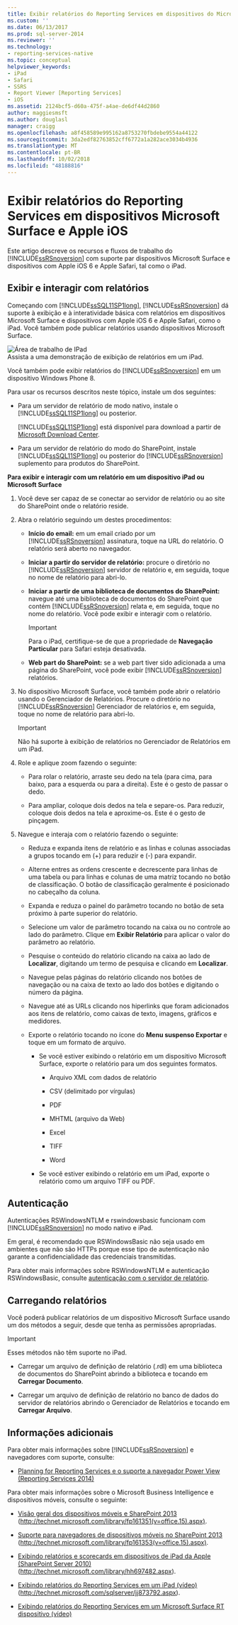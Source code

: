 ```yaml
---
title: Exibir relatórios do Reporting Services em dispositivos do Microsoft Surface e Apple iOS | Microsoft Docs
ms.custom: ''
ms.date: 06/13/2017
ms.prod: sql-server-2014
ms.reviewer: ''
ms.technology:
- reporting-services-native
ms.topic: conceptual
helpviewer_keywords:
- iPad
- Safari
- SSRS
- Report Viewer [Reporting Services]
- iOS
ms.assetid: 2124bcf5-d60a-475f-a4ae-de6df44d2860
author: maggiesmsft
ms.author: douglasl
manager: craigg
ms.openlocfilehash: a8f458589e995162a8753270fbdebe9554a44122
ms.sourcegitcommit: 3da2edf82763852cff6772a1a282ace3034b4936
ms.translationtype: MT
ms.contentlocale: pt-BR
ms.lasthandoff: 10/02/2018
ms.locfileid: "48188816"
---
```

# <a name="view-reporting-services-reports-on-microsoft-surface-devices-and--apple-ios-devices"></a>Exibir relatórios do Reporting Services em dispositivos Microsoft Surface e Apple iOS
  Este artigo descreve os recursos e fluxos de trabalho do [!INCLUDE[ssRSnoversion](../includes/ssrsnoversion-md.md)] com suporte par dispositivos Microsoft Surface e dispositivos com Apple iOS 6 e Apple Safari, tal como o iPad.  
  
## <a name="view-and-interact-with-reports"></a>Exibir e interagir com relatórios  
 Começando com [!INCLUDE[ssSQL11SP1long](../includes/sssql11sp1long-md.md)], [!INCLUDE[ssRSnoversion](../includes/ssrsnoversion-md.md)] dá suporte à exibição e à interatividade básica com relatórios em dispositivos Microsoft Surface e dispositivos com Apple iOS 6 e Apple Safari, como o iPad. Você também pode publicar relatórios usando dispositivos Microsoft Surface.  
  
 ![Área de trabalho de IPad](media/videothumbnail.jpg "área de trabalho de IPad")  
Assista a uma demonstração de exibição de relatórios em um iPad.  
  
 Você também pode exibir relatórios do [!INCLUDE[ssRSnoversion](../includes/ssrsnoversion-md.md)] em um dispositivo Windows Phone 8.  
  
 Para usar os recursos descritos neste tópico, instale um dos seguintes:  
  
-   Para um servidor de relatório de modo nativo, instale o [!INCLUDE[ssSQL11SP1long](../includes/sssql11sp1long-md.md)] ou posterior.  
  
     [!INCLUDE[ssSQL11SP1long](../includes/sssql11sp1long-md.md)] está disponível para download a partir de [Microsoft Download Center](http://www.microsoft.com/download/details.aspx?id=35575).  
  
-   Para um servidor de relatório do modo do SharePoint, instale [!INCLUDE[ssSQL11SP1long](../includes/sssql11sp1long-md.md)] ou posterior do [!INCLUDE[ssRSnoversion](../includes/ssrsnoversion-md.md)] suplemento para produtos do SharePoint.  
  
 **Para exibir e interagir com um relatório em um dispositivo iPad ou Microsoft Surface**  
  
1.  Você deve ser capaz de se conectar ao servidor de relatório ou ao site do SharePoint onde o relatório reside.  
  
2.  Abra o relatório seguindo um destes procedimentos:  
  
    -   **Início do email:** em um email criado por um [!INCLUDE[ssRSnoversion](../includes/ssrsnoversion-md.md)] assinatura, toque na URL do relatório. O relatório será aberto no navegador.  
  
    -   **Iniciar a partir do servidor de relatório:** procure o diretório no [!INCLUDE[ssRSnoversion](../includes/ssrsnoversion-md.md)] servidor de relatório e, em seguida, toque no nome de relatório para abri-lo.  
  
    -   **Iniciar a partir de uma biblioteca de documentos do SharePoint:** navegue até uma biblioteca de documentos do SharePoint que contém [!INCLUDE[ssRSnoversion](../includes/ssrsnoversion-md.md)] relata e, em seguida, toque no nome do relatório. Você pode exibir e interagir com o relatório.  
  
        > [!IMPORTANT]  
        >  Para o iPad, certifique-se de que a propriedade de **Navegação Particular** para Safari esteja desativada.  
  
    -   **Web part do SharePoint:** se a web part tiver sido adicionada a uma página do SharePoint, você pode exibir [!INCLUDE[ssRSnoversion](../includes/ssrsnoversion-md.md)] relatórios.  
  
3.  No dispositivo Microsoft Surface, você também pode abrir o relatório usando o Gerenciador de Relatórios. Procure o diretório no [!INCLUDE[ssRSnoversion](../includes/ssrsnoversion-md.md)] Gerenciador de relatórios e, em seguida, toque no nome de relatório para abri-lo.  
  
    > [!IMPORTANT]  
    >  Não há suporte à exibição de relatórios no Gerenciador de Relatórios em um iPad.  
  
4.  Role e aplique zoom fazendo o seguinte:  
  
    -   Para rolar o relatório, arraste seu dedo na tela (para cima, para baixo, para a esquerda ou para a direita). Este é o gesto de passar o dedo.  
  
    -   Para ampliar, coloque dois dedos na tela e separe-os. Para reduzir, coloque dois dedos na tela e aproxime-os. Este é o gesto de pinçagem.  
  
5.  Navegue e interaja com o relatório fazendo o seguinte:  
  
    -   Reduza e expanda itens de relatório e as linhas e colunas associadas a grupos tocando em (+) para reduzir e (-) para expandir.  
  
    -   Alterne entres as ordens crescente e decrescente para linhas de uma tabela ou para linhas e colunas de uma matriz tocando no botão de classificação. O botão de classificação geralmente é posicionado no cabeçalho da coluna.  
  
    -   Expanda e reduza o painel do parâmetro tocando no botão de seta próximo à parte superior do relatório.  
  
    -   Selecione um valor de parâmetro tocando na caixa ou no controle ao lado do parâmetro. Clique em **Exibir Relatório** para aplicar o valor do parâmetro ao relatório.  
  
    -   Pesquise o conteúdo do relatório clicando na caixa ao lado de **Localizar**, digitando um termo de pesquisa e clicando em **Localizar**.  
  
    -   Navegue pelas páginas do relatório clicando nos botões de navegação ou na caixa de texto ao lado dos botões e digitando o número da página.  
  
    -   Navegue até as URLs clicando nos hiperlinks que foram adicionados aos itens de relatório, como caixas de texto, imagens, gráficos e medidores.  
  
    -   Exporte o relatório tocando no ícone do **Menu suspenso Exportar** e toque em um formato de arquivo.  
  
        -   Se você estiver exibindo o relatório em um dispositivo Microsoft Surface, exporte o relatório para um dos seguintes formatos.  
  
            -   Arquivo XML com dados de relatório  
  
            -   CSV (delimitado por vírgulas)  
  
            -   PDF  
  
            -   MHTML (arquivo da Web)  
  
            -   Excel  
  
            -   TIFF  
  
            -   Word  
  
        -   Se você estiver exibindo o relatório em um iPad, exporte o relatório como um arquivo TIFF ou PDF.  
  
## <a name="authentication"></a>Autenticação  
 Autenticações RSWindowsNTLM e rswindowsbasic funcionam com [!INCLUDE[ssRSnoversion](../includes/ssrsnoversion-md.md)] no modo nativo e iPad.  
  
 Em geral, é recomendado que RSWindowsBasic não seja usado em ambientes que não são HTTPs porque esse tipo de autenticação não garante a confidencialidade das credenciais transmitidas.  
  
 Para obter mais informações sobre RSWindowsNTLM e autenticação RSWindowsBasic, consulte [autenticação com o servidor de relatório](security/authentication-with-the-report-server.md).  
  
## <a name="uploading-reports"></a>Carregando relatórios  
 Você poderá publicar relatórios de um dispositivo Microsoft Surface usando um dos métodos a seguir, desde que tenha as permissões apropriadas.  
  
> [!IMPORTANT]  
>  Esses métodos não têm suporte no iPad.  
  
-   Carregar um arquivo de definição de relatório (.rdl) em uma biblioteca de documentos do SharePoint abrindo a biblioteca e tocando em **Carregar Documento**.  
  
-   Carregar um arquivo de definição de relatório no banco de dados do servidor de relatórios abrindo o Gerenciador de Relatórios e tocando em **Carregar Arquivo**.  
  
## <a name="additional-information"></a>Informações adicionais  
 Para obter mais informações sobre [!INCLUDE[ssRSnoversion](../includes/ssrsnoversion-md.md)] e navegadores com suporte, consulte:  
  
-   [Planning for Reporting Services e o suporte a navegador Power View &#40;Reporting Services 2014&#41;](../../2014/reporting-services/browser-support-for-reporting-services-and-power-view.md)  
  
 Para obter mais informações sobre o Microsoft Business Intelligence e dispositivos móveis, consulte o seguinte:  
  
-   [Visão geral dos dispositivos móveis e SharePoint 2013](http://technet.microsoft.com/library/fp161351\(v=office.15\).aspx) (http://technet.microsoft.com/library/fp161351(v=office.15).aspx).  
  
-   [Suporte para navegadores de dispositivos móveis no SharePoint 2013](http://technet.microsoft.com/library/fp161353\(v=office.15\).aspx) (http://technet.microsoft.com/library/fp161353(v=office.15).aspx).  
  
-   [Exibindo relatórios e scorecards em dispositivos de iPad da Apple (SharePoint Server 2010)](http://technet.microsoft.com/library/hh697482.aspx) (http://technet.microsoft.com/library/hh697482.aspx).  
  
-   [Exibindo relatórios do Reporting Services em um iPad (vídeo)](http://technet.microsoft.com/sqlserver/jj873792.aspx) (http://technet.microsoft.com/sqlserver/jj873792.aspx).  
  
-   [Exibindo relatórios do Reporting Services em um Microsoft Surface RT dispositivo (vídeo)](http://technet.microsoft.com/sqlserver/dn146017)  
  
  
